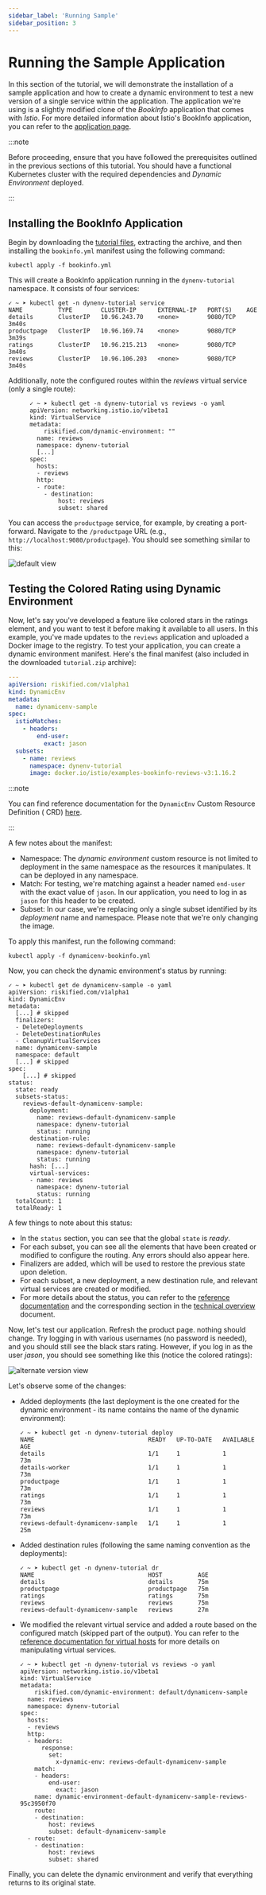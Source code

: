 ```yaml
---
sidebar_label: 'Running Sample'
sidebar_position: 3
---
```


# Running the Sample Application

In this section of the tutorial, we will demonstrate the installation of a sample application and
how to create a dynamic environment to test a new version of a single service within the
application. The application we're using is a slightly modified clone of the _BookInfo_ application
that comes with _Istio_. For more detailed information about Istio's BookInfo application, you can
refer to the [application page][bookinfo].

:::note

Before proceeding, ensure that you have followed the prerequisites outlined in the previous sections
of this tutorial. You should have a functional Kubernetes cluster with the required dependencies and
_Dynamic Environment_ deployed.

:::

## Installing the BookInfo Application

Begin by downloading the [tutorial files](../assets/files/running-tutorial.zip), extracting the
archive, and then installing the `bookinfo.yml` manifest using the following command:

```shell
kubectl apply -f bookinfo.yml
```

This will create a BookInfo application running in the `dynenv-tutorial` namespace. It consists of
four services:

```shell
✓ ~ ➤ kubectl get -n dynenv-tutorial service
NAME          TYPE        CLUSTER-IP      EXTERNAL-IP   PORT(S)    AGE
details       ClusterIP   10.96.243.70    <none>        9080/TCP   3m40s
productpage   ClusterIP   10.96.169.74    <none>        9080/TCP   3m39s
ratings       ClusterIP   10.96.215.213   <none>        9080/TCP   3m40s
reviews       ClusterIP   10.96.106.203   <none>        9080/TCP   3m40s
```

Additionally, note the configured routes within the _reviews_ virtual service (only a single route):

```shell
      ✓ ~ ➤ kubectl get -n dynenv-tutorial vs reviews -o yaml
      apiVersion: networking.istio.io/v1beta1
      kind: VirtualService
      metadata:
          riskified.com/dynamic-environment: ""
        name: reviews
        namespace: dynenv-tutorial
        [...]
      spec:
        hosts:
        - reviews
        http:
        - route:
          - destination:
              host: reviews
              subset: shared
```

You can access the `productpage` service, for example, by creating a port-forward. Navigate to
the `/productpage` URL (e.g., `http://localhost:9080/productpage`). You should see something similar
to this:

![default view](../assets/img/bookinfo-shared-version.png)

## Testing the Colored Rating using Dynamic Environment

Now, let's say you've developed a feature like colored stars in the ratings element, and you want to
test it before making it available to all users. In this example, you've made updates to
the `reviews` application and uploaded a Docker image to the registry. To test your application, you
can create a dynamic environment manifest. Here's the final manifest (also included in the
downloaded `tutorial.zip` archive):

```yaml title=dynamicenv-bookinfo.yml
---
apiVersion: riskified.com/v1alpha1
kind: DynamicEnv
metadata:
  name: dynamicenv-sample
spec:
  istioMatches:
    - headers:
        end-user:
          exact: jason
  subsets:
    - name: reviews
      namespace: dynenv-tutorial
      image: docker.io/istio/examples-bookinfo-reviews-v3:1.16.2
```

:::note

You can find reference documentation for the `DynamicEnv` Custom Resource Definition (
CRD) [here](../references/crd.md).

:::

A few notes about the manifest:

* Namespace: The _dynamic environment_ custom resource is not limited to deployment in the same
  namespace as the resources it manipulates. It can be deployed in any namespace.
* Match: For testing, we're matching against a header named `end-user` with the exact value
  of `jason`. In our application, you need to log in as `jason` for this header to be created.
* Subset: In our case, we're replacing only a single subset identified by its _deployment_ name and
  namespace. Please note that we're only changing the image.

To apply this manifest, run the following command:

```shell
kubectl apply -f dynamicenv-bookinfo.yml
```

Now, you can check the dynamic environment's status by running:

```shell
✓ ~ ➤ kubectl get de dynamicenv-sample -o yaml
apiVersion: riskified.com/v1alpha1
kind: DynamicEnv
metadata:
  [...] # skipped
  finalizers:
  - DeleteDeployments
  - DeleteDestinationRules
  - CleanupVirtualServices
  name: dynamicenv-sample
  namespace: default
  [...] # skipped
spec:
    [...] # skipped
status:
  state: ready
  subsets-status:
    reviews-default-dynamicenv-sample:
      deployment:
        name: reviews-default-dynamicenv-sample
        namespace: dynenv-tutorial
        status: running
      destination-rule:
        name: reviews-default-dynamicenv-sample
        namespace: dynenv-tutorial
        status: running
      hash: [...]
      virtual-services:
      - name: reviews
        namespace: dynenv-tutorial
        status: running
  totalCount: 1
  totalReady: 1
```

A few things to note about this status:

* In the `status` section, you can see that the global `state` is _ready_.
* For each subset, you can see all the elements that have been created or modified to configure the
  routing. Any errors should also appear here.
* Finalizers are added, which will be used to restore the previous state upon deletion.
* For each subset, a new deployment, a new destination rule, and relevant virtual services are
  created or modified.
* For more details about the status, you can refer to
  the [reference documentation](../references/crd.md#dynamicenvstatus) and the corresponding section
  in the [technical overview](../advanced/technical-overview.md#status-explained) document.

Now, let's test our application. Refresh the product page. nothing should change. Try logging in
with various usernames (no password is needed), and you should still see the black stars rating.
However, if you log in as the user _jason_, you should see something like this (notice the colored
ratings):

![alternate version view](../assets/img/bookinfo-alternate-version.png)

Let's observe some of the changes:

* Added deployments (the last deployment is the one created for the dynamic environment - its name
  contains the name of the dynamic environment):

      ✓ ~ ➤ kubectl get -n dynenv-tutorial deploy
      NAME                                READY   UP-TO-DATE   AVAILABLE   AGE
      details                             1/1     1            1           73m
      details-worker                      1/1     1            1           73m
      productpage                         1/1     1            1           73m
      ratings                             1/1     1            1           73m
      reviews                             1/1     1            1           73m
      reviews-default-dynamicenv-sample   1/1     1            1           25m

* Added destination rules (following the same naming convention as the deployments):

      ✓ ~ ➤ kubectl get -n dynenv-tutorial dr
      NAME                                HOST          AGE
      details                             details       75m
      productpage                         productpage   75m
      ratings                             ratings       75m
      reviews                             reviews       75m
      reviews-default-dynamicenv-sample   reviews       27m

* We modified the relevant virtual service and added a route based on the configured match (skipped
  part of the output). You can refer to the [reference documentation for virtual hosts](#) for more
  details on manipulating virtual services.

      ✓ ~ ➤ kubectl get -n dynenv-tutorial vs reviews -o yaml
      apiVersion: networking.istio.io/v1beta1
      kind: VirtualService
      metadata:
          riskified.com/dynamic-environment: default/dynamicenv-sample
        name: reviews
        namespace: dynenv-tutorial
      spec:
        hosts:
        - reviews
        http:
        - headers:
            response:
              set:
                x-dynamic-env: reviews-default-dynamicenv-sample
          match:
          - headers:
              end-user:
                exact: jason
          name: dynamic-environment-default-dynamicenv-sample-reviews-95c3950f70
          route:
          - destination:
              host: reviews
              subset: default-dynamicenv-sample
        - route:
          - destination:
              host: reviews
              subset: shared

Finally, you can delete the dynamic environment and verify that everything returns to its original
state.

[bookinfo]: https://istio.io/v1.17/docs/examples/bookinfo/
